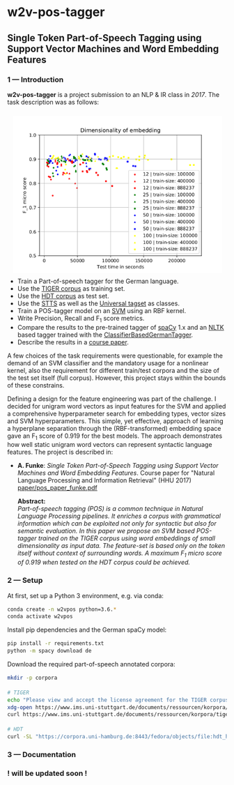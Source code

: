 # w2v-pos-tagger

## Single Token Part-of-Speech Tagging using Support Vector Machines and Word Embedding Features

### 1 — Introduction

**w2v-pos-tagger** is a project submission to an NLP & IR class in *2017*. The task description
was as follows:

<img align="right" width="480" height="360"
     src="img/embedding_size_train_size__test_time__f1_micro.png" style="margin:10px"
     alt="embedding size comparison">

<p align="left">

 * Train a Part-of-speech tagger for the German language.
 * Use the [TIGER corpus](https://www.ims.uni-stuttgart.de/forschung/ressourcen/korpora/tiger/)
   as training set.
 * Use the [HDT corpus](https://corpora.uni-hamburg.de/hzsk/de/islandora/object/treebank:hdt)
   as test set.
 * Use the [STTS](http://www.sfs.uni-tuebingen.de/resources/stts-1999.pdf) as well as the
   [Universal tagset](https://universaldependencies.org/u/pos/) as classes.
 * Train a POS-tagger model on an
   [SVM](https://scikit-learn.org/stable/modules/generated/sklearn.svm.SVC.html)
   using an RBF kernel.
 * Write Precision, Recall and F<sub>1</sub> score metrics.
 * Compare the results to the pre-trained tagger of [spaCy](https://spacy.io/) 1.x and an
   [NLTK](https://www.nltk.org/) based tagger trained with the
   [ClassifierBasedGermanTagger](https://github.com/ptnplanet/NLTK-Contributions).
 * Describe the results in a [course paper](paper/pos_paper_funke.pdf).

A few choices of the task requirements were questionable, for example the demand of an SVM
classifier and the mandatory usage for a nonlinear kernel, also the requirement for different 
train/test corpora and the size of the test set itself (full corpus). However, this project stays
within the bounds of these constrains.

Defining a design for the feature engineering was part of the challenge. I decided for unigram word
vectors as input features for the SVM and applied a comprehensive hyperparameter search for 
embedding types, vector sizes and SVM hyperparameters. This simple, yet effective, approach of 
learning a hyperplane separation through the (RBF-transformed) embedding space gave an 
F<sub>1</sub> score of 0.919 for the best models. The approach demonstrates how well static unigram
word vectors can represent syntactic language features. The project is described in:

* **A. Funke**: *Single Token Part-of-Speech Tagging using Support Vector Machines and
  Word Embedding Features*. Course paper for "Natural Language Processing and Information
  Retrieval" (HHU 2017)  
  [paper/pos_paper_funke.pdf](paper/pos_paper_funke.pdf)

  **Abstract:**  
  *Part-of-speech tagging (POS) is a common technique in Natural Language Processing pipelines.
  It enriches a corpus with grammatical information which can be exploited not only for syntactic
  but also for semantic evaluation. In this paper we propose an SVM based POS-tagger trained
  on the TIGER corpus using word embeddings of small dimensionality as input data. The feature-set
  is based only on the token itself without context of surrounding words. A maximum F<sub>1</sub>
  micro score of 0.919 when tested on the HDT corpus could be achieved.*

</P>

### 2 — Setup

At first, set up a Python 3 environment, e.g. via conda:

```bash
conda create -n w2vpos python=3.6.*
conda activate w2vpos
```

Install pip dependencies and the German spaCy model:

```bash
pip install -r requirements.txt
python -m spacy download de
```

Download the required part-of-speech annotated corpora:

```bash
mkdir -p corpora

# TIGER
echo "Please view and accept the license agreement for the TIGER corpus."
xdg-open https://www.ims.uni-stuttgart.de/documents/ressourcen/korpora/tiger-corpus/license/htmlicense.html
curl https://www.ims.uni-stuttgart.de/documents/ressourcen/korpora/tiger-corpus/download/tigercorpus-2.2.conll09.tar.gz | tar xvz -C corpora

# HDT
curl -SL "https://corpora.uni-hamburg.de:8443/fedora/objects/file:hdt_hdt-conll/datastreams/hdt-conll-tar-xz/content?asOfDateTime=2016-02-17T15:38:47.643Z&download=true" | tar xvfJ - -C corpora
```

### 3 — Documentation

### ! will be updated soon !

<!--
1.
Zur Analyse der Tagsets kann das Programm corpora_analyser.py gestartet werden. Sowohl
TIGER als auch HDT verwenden ein Tagset, dass dem STTS (54 tags) sehr nahe kommt. Beide Corpora verwendet PROAV statt PAV.  Im TIGER Corpus fehlt PIDAT, dafür findet sich hier NNE als Mischung auf Normal-Nomen (NN) und Eigennamen (NE). Die NNE Tags kann man aber als Überbleibsel betrachten. Im Tiger/Negra-Corpus wird der Tag noch offiziell geführt. Bereits von v2.1 auf v2.2 wurden aber einige entfernt. Die verbliebenen NNE Tags folgen keiner Systematik. Daher habe ich sie als Bugs betrachtet und im folgenden durch NE ersetzt.
Der HDT Corpus enthält zwei Tagsets. Das STTS nahe Tagset hat ebenfalls kleinere Bugs. Im Folgenden habe ich PPOSSAT zu PPOSAT und VAIZU zu VVIZU korrigiert. Das zweite HDT-Tagset ist eine verkürzte Form des STTS mit folgendem Mapping:
    • ADJD → ADV
    • PDAT, PIAT, PIDAT, PWAT, PPOSAT, PRELAT → ART
    • NE, NN → N
    • APPO, APPR, APPRART → PREP
    • PWS, PRF, PRELS, PPER, PIS, PDS, PPOSS → PRO
    • VVIZU, VAFIN, VAIMP, VAINF, VAPP, VMFIN, VMINF, VMPP, VVFIN, VVIMP, VVINF, VVPP → V
Mir ist nicht bekannt, ob dieses Tagset einen eigenen Namen hat. Auf der Webseite des Hamburg Dependency Treesets findet man dazu keine Informationen.

Quellen:
    • http://www.ims.uni-stuttgart.de/forschung/ressourcen/lexika/TagSets/stts-table.html
    • http://www.ims.uni-stuttgart.de/forschung/ressourcen/korpora/tiger.html
    • https://corpora.uni-hamburg.de/hzsk/de/islandora/object/treebank:hdt
Nach corpora_analyser.py wird data_loader.py gestartet werden. Hierdurch werden die Original-Corpora verarbeitet und neu gespeichert, so dass dieser Prozess nicht mehrmals durchgeführt werden muss, da er etwas Zeit in Anspruch nimmt. Die Dateien TIGER_preprocessed.csv und HDT_preprocessed.csv werden nun erstellt.
2.
Für die Anwendung der Spacy und NLTK POS-Tagger wird zunächst NLTK mit dem TIGER Corpus trainiert. Hierfür wird nltk_tiger_trainer.py gestartet. Der Tagger wird zur späteren Nutzung in der Datei ./corpora/nltk_german_classifier_data_full.pickle gespeichert. Der Code für das Training basiert auf folgendem Tutorial:
https://datascience.blog.wzb.eu/2016/07/13/accurate-part-of-speech-tagging-of-german-texts-with-nltk/
Im Anschluss kann pos_tagger.py aufgerufen werden. Das Programm lässt den Spacy und den NLTK Tagger jeweils für TIGER und HDT laufen. Achtung: das Programm speichert das Tagging für die jeweilige Kombination je in einer Datei {CORPUS}_pos_by_{FRAMEWORK}. Der Schreibvorgang erfolgt satzweise durch Anhängen an das Dateiende. Die erzeugten Dateien sollten also vor einem erneuten Durchlauf des Programms gelöscht werden. Durch das Argument --dry_run ist auch eine Ausgabe auf der Konsole möglich.
Der NLTK-Tagger ist besonders auf dem HDT Corpus langsam. Hier braucht es etwas Geduld.
3.
Zur Evaluierung des POS-Taggings dient das Programm tag_evaluator.py. Das Programm ist leider ein bisschen langsam und müsste eigentlich noch mal auf Effizient hin umgeschrieben werden, aber dafür fehlt die Zeit und es funktioniert.
Das Programm berechnet für alle Klassen Precision, Recall und F1 Maß und stellt diese anschaulich dar. Die Metriken werden auch für die Summe aller True Positives, False Positives und False Negatives dargestellt berechnet, was der Menge aller Instanzen entspricht. Da über die Summe aller Klassen natürlich False Positives = False Negatives gilt, liefern alle Metriken hier das gleiche Ergebnis, nämlich die Accuracy (Anzahl korrekter Tags / Anzahl aller Tags).
Wie nach der Übung schon besprochen, könnte man den Code auch leicht umschreiben, so dass man die Wörter als Klassen betrachtet. Da sich für Wörter jedoch nicht zwischen False Positives und False Negatives unterscheiden lässt, könnte man nur die Anzahl der korrekten Tags im Verhältnis zu allen Tags für diese Wortklasse berechnen, also wieder nur die Accuracy. Dieses Maß ist jedoch fraglich um ein Ranking zu erstellen, da ein Wort, dass nur einmal vorkommt, entweder nur eine Accuracy von 1 oder 0 haben kann.
Zu guter Letzt wurden noch die Metriken für die Tag-Klassen (ungewichtet) gemittelt. Die Resultate werden auch jeweils in eine csv-Datei geschrieben.
Die Mittelung müsste eigentlich gewichtet über die Häufigkeit der Tags geschehen, um aussagekräftiger zu sein. Am aussagekräftigsten für einen POS-Tagger finde ich tatsächlich die einfachste Metrik, nämlich die Accuracy. Die anderen Metriken kommen ja eher aus dem Bereich der IR-Systeme, wo sie sicherlich auch Sinn machen. Für einen POS-Tagger finde ich die Unterscheidung zwischen Precision und Recall und das über F1 gemittelte Maß eher wenig hilfreich.
4.
Der in 3. beschriebene Prozess erzeugt auch direkt die Evaluierung für das Universal Tagset. Bei dem Mapping habe ich mich an dem von den Autoren des Papers vorgeschlagenen Mapping des TIGER Corpus auf das Universal Tagset orientiert:
https://github.com/slavpetrov/universal-pos-tags/blob/master/de-tiger.map
NNE wurde wieder heraus genommen und dafür PIDAT hinzu genommen:
https://github.com/slavpetrov/universal-pos-tags/blob/master/de-negra.map
Die Ergebnisse für das Universal Tagset sind deutlich im Vergleich zum STTS Tagset, was zu erwarten war. Da es weniger Tags gibt (also ein gröberes Clustering) ist auch die Fehleranfälligkeit geringer. Insgesamt annotiert Spacy präziser als NLTK, und ist dabei auch um Größenordnungen schneller.
b)
1.
Der Ansatz ist ausführlich im Paper beschrieben. Hier noch eine konkrete Anleitung:
custom_embedding_builder.py erzeugt 16 verschiedene word embeddings basierend sowohl auf dem TIGER als auch dem HDT Corpus. Verwendet wird das Word2Vec Modell aus Gensim. Falls Training und Testing auf dem HPC ausgeführt werden sollen, ist es notwendig die Wortvektoren aus der Gensim eigenen Klasse KeyedVectors in ein Standard Python dictonary zu konvertieren. Mir war es jedenfalls nicht möglich, Gensim auf dem HPC zu installieren. Diese Konvertierung wird durch gensim_converter.py durchgeführt. Für die lokale Anwendung ist sie nicht erforderlich. Bei Training und Test muss dann allerdings das --gensim flag gesetzt werden.
Nach dieser Vorarbeit kann mit svm_tagger_train.py das Training für ein Modell gestartet werden. Parameter des Modells können wieder als Kommandozeilen-Argumente gesetzt werden. Zur Auswhl stehen:
--train_size <int>
--C <float>
--cache_size <int>
--max_iter <int>
--kernel {'linear', 'poly', 'rbf'}
--shrinking | --no-shrinking
--scale | --no-scale
--lowercase | --no-lowercase
--embedding_size {12, 25, 50, 100}
--embedding_model {'cb', 'sg'}
--gensim | --no-gensim
--verbose | --no-verbose

Das Programm speichert das Modell (*_clf.pickle), ein Infofile über verwendete Parameter (*_options.json) sowie bei Bedarf den Scaler (*_scale.pickle).
Zum Testen wird svm_tagger_test.py aufgerufen.  Beim Aufruf muss das zu testende Modell angegeben werden. Parameter sind:
--test_size <int>
--model_dir <path to directory of model> (optional)
--model_file <name of model without `_clf.pickle` suffix>
Beispiel:
python svm_tagger_test.py --model_file 2017-12-27_15-18-26-774110_custom_sg_50
Zusätzlich zur Ausgabe der F1 Scores auf der Konsole wird auch eine *_testresult_*.json Datei mit den Ergebnissen gespeichert, die im Anschluss in der Evaluierung ausgewertet werden können. Der Integerwert am Dateinamenende kennzeichnet die verwendete Test-Size, wobei 0 einen Test über den vollen Korpus repräsentiert.
Die gesammelten Testresultate können für die Evaluierung automatisiert aufbereitet, geplottet und tabellarisch gruppiert und sortiert auf der Konsole ausgegeben werden. Hierzu
svm_tagger_evaluator.py starten.  Bei Bedarf den Speicherort der testresult-files angeben.
--model_dir <path to directory of testresult files> (optional)
//-->
